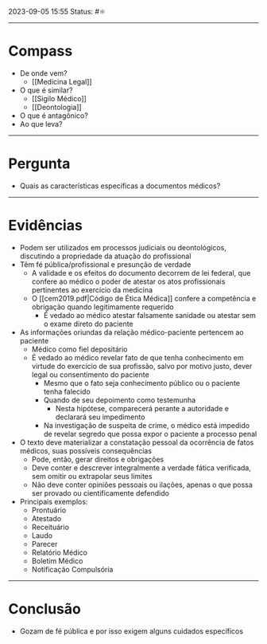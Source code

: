 2023-09-05 15:55
Status: #⚛ 

---
# Compass
- De onde vem?
	- [[Medicina Legal]]
- O que é similar?
	- [[Sigilo Médico]]
	- [[Deontologia]]
- O que é antagônico?
- Ao que leva?

----
# Pergunta
- Quais as características específicas a documentos médicos?

---- 
# Evidências
- Podem ser utilizados em processos judiciais ou deontológicos, discutindo a propriedade da atuação do profissional
- Têm fé pública/profissional e presunção de verdade
	- A validade e os efeitos do documento decorrem de lei federal, que confere ao médico o poder de atestar os atos profissionais pertinentes ao exercício da medicina
	- O [[cem2019.pdf|Código de Ética Médica]] confere a competência e obrigação quando legitimamente requerido
		- É vedado ao médico atestar falsamente sanidade ou atestar sem o exame direto do paciente
- As informações oriundas da relação médico-paciente pertencem ao paciente
	- Médico como fiel depositário
	- É vedado ao médico revelar fato de que tenha conhecimento em virtude do exercício de sua profissão, salvo por motivo justo, dever legal ou consentimento do paciente
		- Mesmo que o fato seja conhecimento público ou o paciente tenha falecido
		- Quando de seu depoimento como testemunha
			- Nesta hipótese, comparecerá perante a autoridade e declarará seu impedimento
		- Na investigação de suspeita de crime, o médico está impedido de revelar segredo que possa expor o paciente a processo penal
- O texto deve materializar a constatação pessoal da ocorrência de fatos médicos, suas possíveis consequências
	- Pode, então, gerar direitos e obrigações
	- Deve conter e descrever integralmente a verdade fática verificada, sem omitir ou extrapolar seus limites
	- Não deve conter opiniões pessoais ou ilações, apenas o que possa ser provado ou cientificamente defendido
- Principais exemplos:
	- Prontuário
	- Atestado
	- Receituário
	- Laudo
	- Parecer
	- Relatório Médico
	- Boletim Médico
	- Notificação Compulsória
----  
# Conclusão
- Gozam de fé pública e por isso exigem alguns cuidados específicos